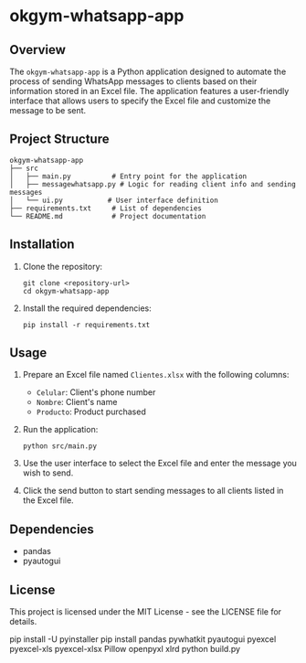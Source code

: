 # okgym-whatsapp-app

## Overview
The `okgym-whatsapp-app` is a Python application designed to automate the process of sending WhatsApp messages to clients based on their information stored in an Excel file. The application features a user-friendly interface that allows users to specify the Excel file and customize the message to be sent.

## Project Structure
```
okgym-whatsapp-app
├── src
│   ├── main.py          # Entry point for the application
│   ├── messagewhatsapp.py # Logic for reading client info and sending messages
│   └── ui.py           # User interface definition
├── requirements.txt     # List of dependencies
└── README.md            # Project documentation
```

## Installation
1. Clone the repository:
   ```
   git clone <repository-url>
   cd okgym-whatsapp-app
   ```

2. Install the required dependencies:
   ```
   pip install -r requirements.txt
   ```

## Usage
1. Prepare an Excel file named `Clientes.xlsx` with the following columns:
   - `Celular`: Client's phone number
   - `Nombre`: Client's name
   - `Producto`: Product purchased

2. Run the application:
   ```
   python src/main.py
   ```

3. Use the user interface to select the Excel file and enter the message you wish to send.

4. Click the send button to start sending messages to all clients listed in the Excel file.

## Dependencies
- pandas
- pyautogui

## License
This project is licensed under the MIT License - see the LICENSE file for details.


pip install -U pyinstaller
pip install pandas pywhatkit pyautogui pyexcel pyexcel-xls pyexcel-xlsx Pillow openpyxl xlrd
python build.py